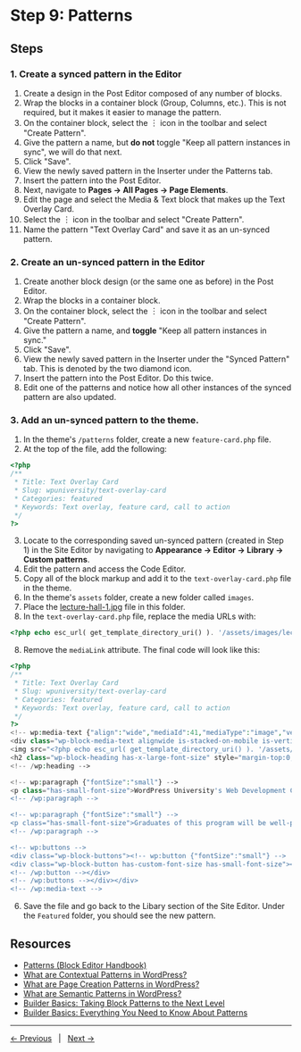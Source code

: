 # Step 9: Patterns

## Steps

### 1. Create a synced pattern in the Editor

1. Create a design in the Post Editor composed of any number of blocks.
2. Wrap the blocks in a container block (Group, Columns, etc.). This is not required, but it makes it easier to manage the pattern.
3. On the container block, select the ︙ icon in the toolbar and select "Create Pattern".
4. Give the pattern a name, but **do not** toggle "Keep all pattern instances in sync", we will do that next.
5. Click "Save".
6. View the newly saved pattern in the Inserter under the Patterns tab.
7. Insert the pattern into the Post Editor.
8. Next, navigate to **Pages → All Pages → Page Elements**.
9. Edit the page and select the Media & Text block that makes up the Text Overlay Card. 
10. Select the ︙ icon in the toolbar and select "Create Pattern".
11. Name the pattern "Text Overlay Card" and save it as an un-synced pattern.

### 2. Create an un-synced pattern in the Editor

1. Create another block design (or the same one as before) in the Post Editor.
2. Wrap the blocks in a container block.
3. On the container block, select the ︙ icon in the toolbar and select "Create Pattern".
4. Give the pattern a name, and **toggle** "Keep all pattern instances in sync."
5. Click "Save".
6. View the newly saved pattern in the Inserter under the "Synced Pattern" tab. This is denoted by the two diamond icon.
7. Insert the pattern into the Post Editor. Do this twice.
8. Edit one of the patterns and notice how all other instances of the synced pattern are also updated.

### 3. Add an un-synced pattern to the theme.

1. In the theme's `/patterns` folder, create a new `feature-card.php` file.
2. At the top of the file, add the following: 
```php
<?php
/**
 * Title: Text Overlay Card
 * Slug: wpuniversity/text-overlay-card
 * Categories: featured
 * Keywords: Text overlay, feature card, call to action
 */
?>
```
3. Locate to the corresponding saved un-synced pattern (created in Step 1) in the Site Editor by navigating to **Appearance → Editor → Library → Custom patterns**. 
4. Edit the pattern and access the Code Editor. 
5. Copy all of the block markup and add it to the `text-overlay-card.php` file in the theme.
5. In the theme's `assets` folder, create a new folder called `images`.
6. Place the [lecture-hall-1.jpg](/assets/photos/lecture-hall-1.jpg) file in this folder. 
7. In the `text-overlay-card.php` file, replace the media URLs with:

```php
<?php echo esc_url( get_template_directory_uri() ). '/assets/images/lecture-hall-1.jpg';?>
```
8. Remove the `mediaLink` attribute. The final code will look like this:

```php
<?php
/**
 * Title: Text Overlay Card
 * Slug: wpuniversity/text-overlay-card
 * Categories: featured
 * Keywords: Text overlay, feature card, call to action
 */
?>
<!-- wp:media-text {"align":"wide","mediaId":41,"mediaType":"image","verticalAlignment":"center","imageFill":true,"style":{"spacing":{"margin":{"top":"var:preset|spacing|50","bottom":"var:preset|spacing|50"}}},"className":"is-style-text-overlay"} -->
<div class="wp-block-media-text alignwide is-stacked-on-mobile is-vertically-aligned-center is-image-fill is-style-text-overlay" style="margin-top:var(--wp--preset--spacing--50);margin-bottom:var(--wp--preset--spacing--50)"><figure class="wp-block-media-text__media" style="background-image:url(<?php echo esc_url( get_template_directory_uri() ). '/assets/images/lecture-hall-1.jpg';?>);background-position:50% 50%">
<img src="<?php echo esc_url( get_template_directory_uri() ). '/assets/images/lecture-hall-1.jpg';?>" alt="" class="wp-image-41 size-full"/></figure><div class="wp-block-media-text__content"><!-- wp:heading {"style":{"spacing":{"margin":{"top":"0","bottom":"0"}}},"fontSize":"x-large"} -->
<h2 class="wp-block-heading has-x-large-font-size" style="margin-top:0;margin-bottom:0">Web Development Certificate Program</h2>
<!-- /wp:heading -->

<!-- wp:paragraph {"fontSize":"small"} -->
<p class="has-small-font-size">WordPress University's Web Development Certificate Program equips students with the skills and knowledge needed to become proficient in designing and building websites using WordPress. Through a comprehensive curriculum, students will learn essential programming languages, explore advanced WordPress functionalities, and gain hands-on experience in creating dynamic and visually appealing websites. </p>
<!-- /wp:paragraph -->

<!-- wp:paragraph {"fontSize":"small"} -->
<p class="has-small-font-size">Graduates of this program will be well-prepared for careers as professional web developers or freelancers in the ever-growing field of web development.</p>
<!-- /wp:paragraph -->

<!-- wp:buttons -->
<div class="wp-block-buttons"><!-- wp:button {"fontSize":"small"} -->
<div class="wp-block-button has-custom-font-size has-small-font-size"><a class="wp-block-button__link wp-element-button">Apply now</a></div>
<!-- /wp:button --></div>
<!-- /wp:buttons --></div></div>
<!-- /wp:media-text -->
```

6. Save the file and go back to the Libary section of the Site Editor. Under the `Featured` folder, you should see the new pattern.

## Resources
- [Patterns (Block Editor Handbook)](https://developer.wordpress.org/block-editor/reference-guides/block-api/block-patterns/)
- [What are Contextual Patterns in WordPress?](https://wpengine.com/builders/wordpress-contextual-patterns/)
- [What are Page Creation Patterns in WordPress?](https://wpengine.com/builders/page-creation-patterns/)
- [What are Semantic Patterns in WordPress?](https://wpengine.com/builders/semantic-patterns/)
- [Builder Basics: Taking Block Patterns to the Next Level](https://wordpress.tv/2022/06/13/nick-diego-builder-basics-everything-you-need-to-know-about-patterns/)
- [Builder Basics: Everything You Need to Know About Patterns](https://wordpress.tv/2022/06/13/nick-diego-builder-basics-everything-you-need-to-know-about-patterns/)

---
[← Previous](/steps/step-8/readme.md) &nbsp;&nbsp;|&nbsp;&nbsp; [Next →](/steps/step-10/readme.md)